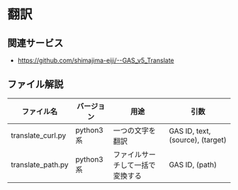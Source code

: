 # 翻訳
## 関連サービス
- https://github.com/shimajima-eiji/--GAS_v5_Translate

## ファイル解説
|ファイル名            |バージョン|用途|引数|
|--------------------|---------|---|---|
|translate_curl.py   |python3系|一つの文字を翻訳|GAS ID, text, (source), (target)|
|translate_path.py   |python3系|ファイルサーチして一括で変換する|GAS ID, (path)|
